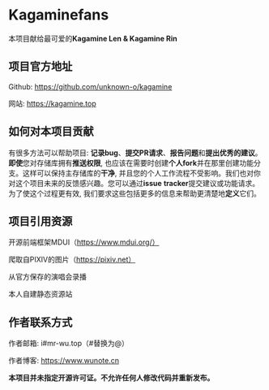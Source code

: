 # Kagaminefans

本项目献给最可爱的**Kagamine Len & Kagamine Rin**

## 项目官方地址

Github: https://github.com/unknown-o/kagamine

网站: https://kagamine.top

## 如何对本项目贡献

有很多方法可以帮助项目: **记录bug**、**提交PR请求**、**报告问题**和**提出优秀的建议**。**即使**您对存储库拥有**推送权限**, 也应该在需要时创建**个人fork**并在那里创建功能分支。这样可以保持主存储库的**干净**, 并且您的个人工作流程不受影响。我们也对你对这个项目未来的反馈感兴趣。您可以通过**issue** **tracker**提交建议或功能请求。为了使这个过程更有效, 我们要求这些包括更多的信息来帮助更清楚地**定义**它们。

## 项目引用资源

开源前端框架MDUI（https://www.mdui.org/）

爬取自PIXIV的图片（https://pixiv.net）

从官方保存的演唱会录播

本人自建静态资源站

## 作者联系方式

作者邮箱: i#mr-wu.top（#替换为@）

作者博客: https://www.wunote.cn



**本项目并未指定开源许可证。不允许任何人修改代码并重新发布。**

